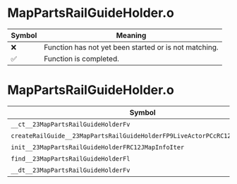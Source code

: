 # MapPartsRailGuideHolder.o
| Symbol | Meaning 
| ------------- | ------------- 
| :x: | Function has not yet been started or is not matching. 
| :white_check_mark: | Function is completed. 


# MapPartsRailGuideHolder.o
| Symbol | Decompiled? |
| ------------- | ------------- |
| `__ct__23MapPartsRailGuideHolderFv` | :white_check_mark: |
| `createRailGuide__23MapPartsRailGuideHolderFP9LiveActorPCcRC12JMapInfoIter` | :x: |
| `init__23MapPartsRailGuideHolderFRC12JMapInfoIter` | :white_check_mark: |
| `find__23MapPartsRailGuideHolderFl` | :x: |
| `__dt__23MapPartsRailGuideHolderFv` | :x: |
